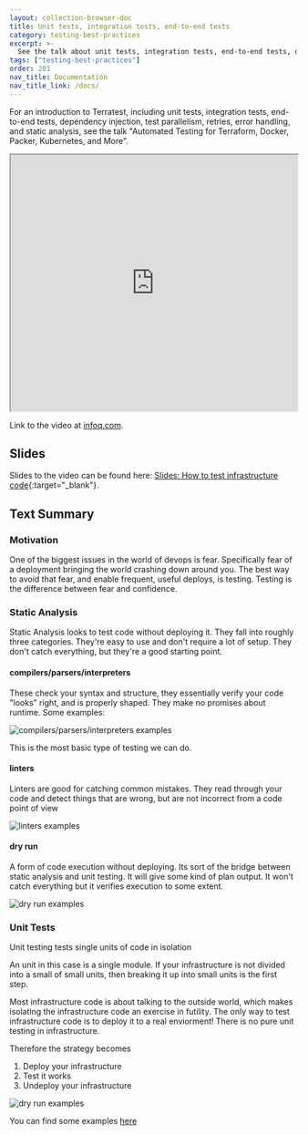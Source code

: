 ```yaml
---
layout: collection-browser-doc
title: Unit tests, integration tests, end-to-end tests
category: testing-best-practices
excerpt: >-
  See the talk about unit tests, integration tests, end-to-end tests, dependency injection, test parallelism, retries, error handling, and static analysis.
tags: ["testing-best-practices"]
order: 201
nav_title: Documentation
nav_title_link: /docs/
---
```



For an introduction to Terratest, including unit tests, integration tests, end-to-end tests, dependency injection, test
parallelism, retries, error handling, and static analysis, see the talk "Automated Testing for Terraform, Docker,
Packer, Kubernetes, and More".

<iframe width="100%" height="450" allowfullscreen src="https://www.youtube.com/embed/xhHOW0EF5u8"></iframe>

Link to the video at [infoq.com](https://www.infoq.com/presentations/automated-testing-terraform-docker-packer/).

## Slides

Slides to the video can be found here: [Slides: How to test infrastructure code](https://www.slideshare.net/brikis98/how-to-test-infrastructure-code-automated-testing-for-terraform-kubernetes-docker-packer-and-more){:target="_blank"}.

## Text Summary

### Motivation

One of the biggest issues in the world of devops is fear. Specifically fear of a deployment bringing the world crashing down around you. The best way to avoid that fear, and enable frequent, useful deploys, is testing. Testing is the difference between fear and confidence.

### Static Analysis

Static Analysis looks to test code without deploying it. They fall into roughly three categories. They're easy to use and don't require a lot of setup. They don't catch everything, but they're a good starting point.

#### compilers/parsers/interpreters

These check your syntax and structure, they essentially verify your code "looks" right, and is properly shaped. They make no promises about runtime. Some examples:

![compilers/parsers/interpreters examples](https://image.slidesharecdn.com/automatedtestingforterraformdockerpackerkubernetesandmorev3-191111230112/95/how-to-test-infrastructure-code-automated-testing-for-terraform-kubernetes-docker-packer-and-more-35-638.jpg?cb=1573513421)

This is the most basic type of testing we can do.

#### linters

Linters are good for catching common mistakes. They read through your code and detect things that are wrong, but are not incorrect from a code point of view

![linters examples](https://image.slidesharecdn.com/automatedtestingforterraformdockerpackerkubernetesandmorev3-191111230112/95/how-to-test-infrastructure-code-automated-testing-for-terraform-kubernetes-docker-packer-and-more-38-638.jpg?cb=1573513421)


#### dry run

A form of code execution without deploying. Its sort of the bridge between static analysis and unit testing. It will give some kind of plan output. It won't catch everything but it verifies execution to some extent.

![dry run examples](https://image.slidesharecdn.com/automatedtestingforterraformdockerpackerkubernetesandmorev3-191111230112/95/how-to-test-infrastructure-code-automated-testing-for-terraform-kubernetes-docker-packer-and-more-41-638.jpg?cb=1573513421)

### Unit Tests

Unit testing tests single units of code in isolation

An unit in this case is a single module. If your infrastructure is not divided into a small of small units, then breaking it up into small units is the first step.

Most infrastructure code is about talking to the outside world, which makes isolating the infrastructure code an exercise in futility. The only way to test infrastructure code is to deploy it to a real enviorment! There is no pure unit testing in infrastructure.

Therefore the strategy becomes

1. Deploy your infrastructure
1. Test it works
1. Undeploy your infrastructure

![dry run examples](https://image.slidesharecdn.com/automatedtestingforterraformdockerpackerkubernetesandmorev3-191111230112/95/how-to-test-infrastructure-code-automated-testing-for-terraform-kubernetes-docker-packer-and-more-54-638.jpg?cb=1573513421)

You can find some examples [here](https://github.com/gruntwork-io/infrastructure-as-code-testing-talk)
